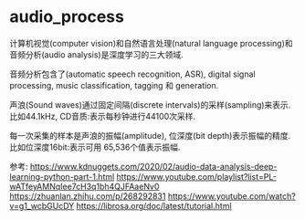 # audio_process

计算机视觉(computer vision)和自然语言处理(natural language processing)和音频分析(audio analysis)是深度学习的三大领域.

音频分析包含了(automatic speech recognition, ASR), digital signal processing, music classification, tagging 和 generation.



声浪(Sound waves)通过固定间隔(discrete intervals)的采样(sampling)来表示. 比如44.1kHz, CD音质:表示每秒钟进行44100次采样.

每一次采集的样本是声浪的振幅(amplitude), 位深度(bit depth)表示振幅的精度. 比如位深度16bit:表示可用 65,536个值表示振幅.




参考:
https://www.kdnuggets.com/2020/02/audio-data-analysis-deep-learning-python-part-1.html
https://www.youtube.com/playlist?list=PL-wATfeyAMNqIee7cH3q1bh4QJFAaeNv0
https://zhuanlan.zhihu.com/p/268292831
https://www.youtube.com/watch?v=g1_wcbGUcDY
https://librosa.org/doc/latest/tutorial.html